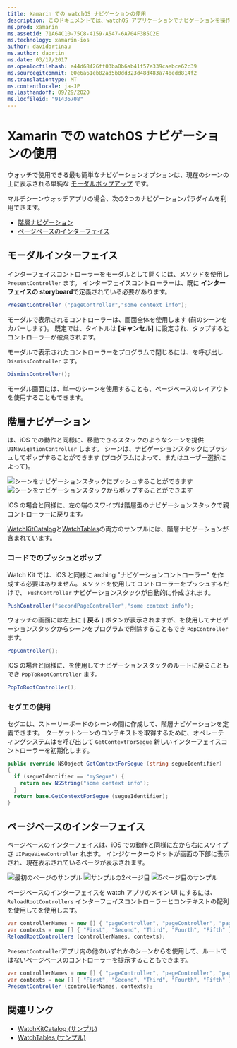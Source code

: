 ```yaml
---
title: Xamarin での watchOS ナビゲーションの使用
description: このドキュメントでは、watchOS アプリケーションでナビゲーションを操作する方法について説明します。 モーダルインターフェイス、階層ナビゲーション、およびページベースのインターフェイスについて説明します。
ms.prod: xamarin
ms.assetid: 71A64C10-75C8-4159-A547-6A704F3B5C2E
ms.technology: xamarin-ios
author: davidortinau
ms.author: daortin
ms.date: 03/17/2017
ms.openlocfilehash: a44d68426ff03ba0b6ab41f57e339caebce62c39
ms.sourcegitcommit: 00e6a61eb82ad5b0dd323d48d483a74bedd814f2
ms.translationtype: MT
ms.contentlocale: ja-JP
ms.lasthandoff: 09/29/2020
ms.locfileid: "91436708"
---
```

# <a name="working-with-watchos-navigation-in-xamarin"></a>Xamarin での watchOS ナビゲーションの使用

ウォッチで使用できる最も簡単なナビゲーションオプションは、現在のシーンの上に表示される単純な [モーダルポップアップ](#modal) です。

マルチシーンウォッチアプリの場合、次の2つのナビゲーションパラダイムを利用できます。

- [階層ナビゲーション](#Hierarchical_Navigation)
- [ページベースのインターフェイス](#Page-Based_Interfaces)

<a name="modal"></a>

## <a name="modal-interfaces"></a>モーダルインターフェイス

インターフェイスコントローラーをモーダルとして開くには、メソッドを使用し `PresentController` ます。 インターフェイスコントローラーは、既に **インターフェイスの storyboard**で定義されている必要があります。

```csharp
PresentController ("pageController","some context info");
```

モーダルで表示されるコントローラーは、画面全体を使用します (前のシーンをカバーします)。 既定では、タイトルは **[キャンセル]** に設定され、タップするとコントローラーが破棄されます。

モーダルで表示されたコントローラーをプログラムで閉じるには、を呼び出し `DismissController` ます。

```csharp
DismissController();
```

モーダル画面には、単一のシーンを使用することも、ページベースのレイアウトを使用することもできます。

<a name="Hierarchical_Navigation"></a>

## <a name="hierarchical-navigation"></a>階層ナビゲーション

は、iOS での動作と同様に、移動できるスタックのようなシーンを提供 `UINavigationController` します。 シーンは、ナビゲーションスタックにプッシュしてポップすることができます (プログラムによって、またはユーザー選択によって)。

![シーンをナビゲーションスタックにプッシュすることができます](navigation-images/hierarchy-1.png) ![シーンをナビゲーションスタックからポップすることができます](navigation-images/hierarchy-2.png)

IOS の場合と同様に、左の端のスワイプは階層型のナビゲーションスタックで親コントローラーに戻ります。

[WatchKitCatalog](/samples/xamarin/ios-samples/watchos-watchkitcatalog)と[WatchTables](/samples/xamarin/ios-samples/watchos-watchtables)の両方のサンプルには、階層ナビゲーションが含まれています。

### <a name="pushing-and-popping-in-code"></a>コードでのプッシュとポップ

Watch Kit では、iOS と同様に arching "ナビゲーションコントローラー" を作成する必要はありません。メソッドを使用してコントローラーをプッシュするだけで、 `PushController` ナビゲーションスタックが自動的に作成されます。

```csharp
PushController("secondPageController","some context info");
```

ウォッチの画面には左上に [ **戻る** ] ボタンが表示されますが、を使用してナビゲーションスタックからシーンをプログラムで削除することもでき `PopController` ます。

```csharp
PopController();
```

IOS の場合と同様に、を使用してナビゲーションスタックのルートに戻ることもでき `PopToRootController` ます。

```csharp
PopToRootController();
```

### <a name="using-segues"></a>セグエの使用

セグエは、ストーリーボードのシーンの間に作成して、階層ナビゲーションを定義できます。 ターゲットシーンのコンテキストを取得するために、オペレーティングシステムはを呼び出して `GetContextForSegue` 新しいインターフェイスコントローラーを初期化します。

```csharp
public override NSObject GetContextForSegue (string segueIdentifier)
{
  if (segueIdentifier == "mySegue") {
    return new NSString("some context info");
  }
  return base.GetContextForSegue (segueIdentifier);
}
```

<a name="Page-Based_Interfaces"></a>

## <a name="page-based-interfaces"></a>ページベースのインターフェイス

ページベースのインターフェイスは、iOS での動作と同様に左から右にスワイプさ `UIPageViewController` れます。 インジケーターのドットが画面の下部に表示され、現在表示されているページが表示されます。

![最初のページのサンプル](navigation-images/paged-1.png) ![サンプルの2ページ目](navigation-images/paged-2.png) ![5ページ目のサンプル](navigation-images/paged-5.png)

ページベースのインターフェイスを watch アプリのメイン UI にするには、 `ReloadRootControllers` インターフェイスコントローラーとコンテキストの配列を使用してを使用します。

```csharp
var controllerNames = new [] { "pageController", "pageController", "pageController", "pageController", "pageController" };
var contexts = new [] { "First", "Second", "Third", "Fourth", "Fifth" };
ReloadRootControllers (controllerNames, contexts);
```

`PresentController`アプリ内の他のいずれかのシーンからを使用して、ルートではないページベースのコントローラーを提示することもできます。

```csharp
var controllerNames = new [] { "pageController", "pageController", "pageController", "pageController", "pageController" };
var contexts = new [] { "First", "Second", "Third", "Fourth", "Fifth" };
PresentController (controllerNames, contexts);
```

## <a name="related-links"></a>関連リンク

- [WatchKitCatalog (サンプル)](/samples/xamarin/ios-samples/watchos-watchkitcatalog)
- [WatchTables (サンプル)](https://developer.xamarin.com//samples/monotouch/watchOS/WatchTables/)
